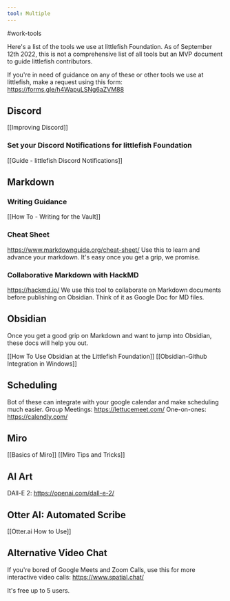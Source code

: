 ```yaml
---
tool: Multiple
---
```

#work-tools 

Here's a list of the tools we use at littlefish Foundation. As of September 12th 2022, this is not a comprehensive list of all tools but an MVP document to guide littlefish contributors.

If you're in need of guidance on any of these or other tools we use at littlefish, make a request using this form: https://forms.gle/h4WapuLSNg6aZVM88

## Discord
[[Improving Discord]]

### Set your Discord Notifications for littlefish Foundation
[[Guide - littlefish Discord Notifications]]

## Markdown
### Writing Guidance
[[How To - Writing for the Vault]]

### Cheat Sheet
https://www.markdownguide.org/cheat-sheet/
Use this to learn and advance your markdown. It's easy once you get a grip, we promise.

### Collaborative Markdown with HackMD
https://hackmd.io/
We use this tool to collaborate on Markdown documents before publishing on Obsidian. Think of it as Google Doc for MD files.

## Obsidian 
Once you get a good grip on Markdown and want to jump into Obsidian, these docs will help you out.

[[How To Use Obsidian at the Littlefish Foundation]]
[[Obsidian-Github Integration in Windows]]

## Scheduling 
Bot of these can integrate with your google calendar and make scheduling much easier.
Group Meetings: https://lettucemeet.com/
One-on-ones: https://calendly.com/

## Miro
[[Basics of Miro]]
[[Miro Tips and Tricks]]

## AI Art
DAll-E 2: https://openai.com/dall-e-2/

## Otter AI: Automated Scribe
[[Otter.ai How to Use]]

## Alternative Video Chat
If you're bored of Google Meets and Zoom Calls, use this for more interactive video calls: https://www.spatial.chat/

It's free up to 5 users. 